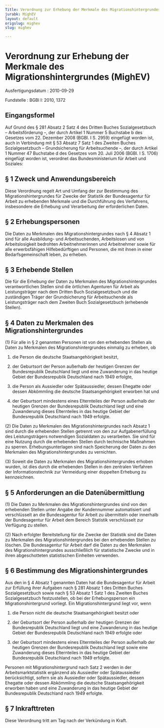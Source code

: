 ```yaml
---
Title: Verordnung zur Erhebung der Merkmale des Migrationshintergrundes
jurabk: MighEV
layout: default
origslug: mighev
slug: mighev

---
```


# Verordnung zur Erhebung der Merkmale des Migrationshintergrundes (MighEV)

Ausfertigungsdatum
:   2010-09-29

Fundstelle
:   BGBl I: 2010, 1372


## Eingangsformel

Auf Grund des § 281 Absatz 2 Satz 4 des Dritten Buches
Sozialgesetzbuch – Arbeitsförderung –, der durch Artikel 1 Nummer 5
Buchstabe b des Gesetzes vom 22. Dezember 2008 (BGBl. I S. 2959)
eingefügt worden ist, auch in Verbindung mit § 53 Absatz 7 Satz 1 des
Zweiten Buches Sozialgesetzbuch – Grundsicherung für Arbeitsuchende –,
der durch Artikel 1 Nummer 47 Buchstabe d des Gesetzes vom 20. Juli
2006 (BGBl. I S. 1706) eingefügt worden ist, verordnet das
Bundesministerium für Arbeit und Soziales:


## § 1 Zweck und Anwendungsbereich

Diese Verordnung regelt Art und Umfang der zur Bestimmung des
Migrationshintergrundes für Zwecke der Statistik der Bundesagentur für
Arbeit zu erhebenden Merkmale und die Durchführung des Verfahrens,
insbesondere die Erhebung und Verarbeitung der erforderlichen Daten.


## § 2 Erhebungspersonen

Die Daten zu Merkmalen des Migrationshintergrundes nach § 4 Absatz 1
sind für alle Ausbildung- und Arbeitsuchenden, Arbeitslosen und von
Arbeitslosigkeit bedrohten Arbeitnehmerinnen und Arbeitnehmer sowie
für alle erwerbsfähigen Hilfebedürftigen und Personen, die mit ihnen
in einer Bedarfsgemeinschaft leben, zu erheben.


## § 3 Erhebende Stellen

Die für die Erhebung der Daten zu Merkmalen des
Migrationshintergrundes verantwortlichen Stellen sind die örtlichen
Agenturen für Arbeit als Leistungsträger nach dem Dritten Buch
Sozialgesetzbuch und die zuständigen Träger der Grundsicherung für
Arbeitsuchende als Leistungsträger nach dem Zweiten Buch
Sozialgesetzbuch (erhebende Stellen).


## § 4 Daten zu Merkmalen des Migrationshintergrundes

(1) Für alle in § 2 genannten Personen ist von den erhebenden Stellen
als Daten zu Merkmalen des Migrationshintergrundes einmalig zu
erheben, ob

1.  die Person die deutsche Staatsangehörigkeit besitzt,


2.  der Geburtsort der Person außerhalb der heutigen Grenzen der
    Bundesrepublik Deutschland liegt und eine Zuwanderung in das heutige
    Gebiet der Bundesrepublik Deutschland nach 1949 erfolgte,


3.  die Person als Aussiedler oder Spätaussiedler, dessen Ehegatte oder
    dessen Abkömmling die deutsche Staatsangehörigkeit erworben hat und


4.  der Geburtsort mindestens eines Elternteiles der Person außerhalb der
    heutigen Grenzen der Bundesrepublik Deutschland liegt und eine
    Zuwanderung dieses Elternteiles in das heutige Gebiet der
    Bundesrepublik Deutschland nach 1949 erfolgte.




(2) Die Daten zu Merkmalen des Migrationshintergrundes nach Absatz 1
sind durch die erhebenden Stellen getrennt von den zur
Aufgabenerfüllung des Leistungsträgers notwendigen Sozialdaten zu
verarbeiten. Sie sind für eine Nutzung durch die erhebenden Stellen
durch technische Maßnahmen zu sperren. Erhebungsunterlagen sind nach
Speicherung der Daten zu den Merkmalen des Migrationshintergrundes zu
vernichten.

(3) Soweit die Daten zu Merkmalen des Migrationshintergrundes erhoben
wurden, ist dies durch die erhebenden Stellen in den zentralen
Verfahren der Informationstechnik zur Vermeidung einer doppelten
Erhebung zu kennzeichnen.


## § 5 Anforderungen an die Datenübermittlung

(1) Die Daten zu Merkmalen des Migrationshintergrundes sind von den
erhebenden Stellen unter Angabe der Kundennummer automatisiert und
verschlüsselt an die Bundesagentur für Arbeit zu übermitteln oder
innerhalb der Bundesagentur für Arbeit dem Bereich Statistik
verschlüsselt zur Verfügung zu stellen.

(2) Nach erfolgter Bereitstellung für die Zwecke der Statistik sind
die Daten zu Merkmalen des Migrationshintergrundes bei den erhebenden
Stellen zu löschen. Die Bundesagentur für Arbeit darf die Daten zu den
Merkmalen des Migrationshintergrundes ausschließlich für statistische
Zwecke und in ihren abgeschotteten statistischen Einheiten verwenden.


## § 6 Bestimmung des Migrationshintergrundes

Aus den in § 4 Absatz 1 genannten Daten hat die Bundesagentur für
Arbeit zur Erfüllung ihrer Aufgaben nach § 281 Absatz 1 des Dritten
Buches Sozialgesetzbuch sowie nach § 53 Absatz 1 Satz 1 des Zweiten
Buches Sozialgesetzbuch festzustellen, ob bei der Erhebungsperson ein
Migrationshintergrund vorliegt. Ein Migrationshintergrund liegt vor,
wenn

1.  die Person nicht die deutsche Staatsangehörigkeit besitzt oder


2.  der Geburtsort der Person außerhalb der heutigen Grenzen der
    Bundesrepublik Deutschland liegt und eine Zuwanderung in das heutige
    Gebiet der Bundesrepublik Deutschland nach 1949 erfolgte oder


3.  der Geburtsort mindestens eines Elternteiles der Person außerhalb der
    heutigen Grenzen der Bundesrepublik Deutschland liegt sowie eine
    Zuwanderung dieses Elternteiles in das heutige Gebiet der
    Bundesrepublik Deutschland nach 1949 erfolgte.



Personen mit Migrationshintergrund nach Satz 2 werden in der
Arbeitsmarktstatistik ergänzend als Aussiedler oder Spätaussiedler
berücksichtigt, sofern sie als Aussiedler oder Spätaussiedler, dessen
Ehegatte oder dessen Abkömmling die deutsche Staatsangehörigkeit
erworben haben und eine Zuwanderung in das heutige Gebiet der
Bundesrepublik Deutschland nach 1949 erfolgte.


## § 7 Inkrafttreten

Diese Verordnung tritt am Tag nach der Verkündung in Kraft.

